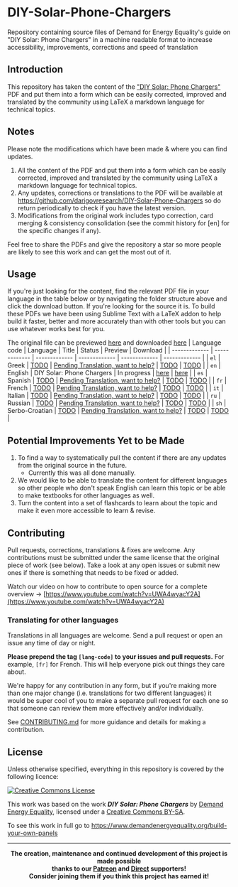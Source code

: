 # DIY-Solar-Phone-Chargers
Repository containing source files of Demand for Energy Equality's guide on "DIY Solar: Phone Chargers" in a machine readable format to increase accessibility, improvements, corrections and speed of translation

## Introduction
This repository has taken the content of the ["DIY Solar: Phone Chargers"](https://www.demandenergyequality.org/build-your-own-panels) PDF and put them into a form which can be easily corrected, improved and translated by the community using LaTeX a markdown language for technical topics.

## Notes
Please note the modifications which have been made & where you can find updates.
1. All the content of the PDF and put them into a form which can be easily corrected, improved and translated by the community using LaTeX a markdown language for technical topics.
2. Any updates, corrections or translations to the PDF will be available at <a href="https://github.com/darigovresearch/DIY-Solar-Phone-Chargers">https://github.com/darigovresearch/DIY-Solar-Phone-Chargers</a> so do return periodically to check if you have the latest version.
3. Modifications from the original work includes typo correction, card merging & consistency consolidation (see the commit history for [en] for the specific changes if any).

Feel free to share the PDFs and give the repository a star so more people are likely to see this work and can get the most out of it.

## Usage
If you're just looking for the content, find the relevant PDF file in your language in the table below or by navigating the folder structure above and click the download button. If you're looking for the source it is. To build these PDFs we have been using Sublime Text with a LaTeX addon to help build it faster, better and more accurately than with other tools but you can use whatever works best for you.

The original file can be previewed [here](https://github.com/darigovresearch/DIY-Solar-Phone-Chargers/blob/main/Original/DIY%2BSolar%2Bguide%2B-%2Bphone%2Bcharger%2Bv2.pdf) and downloaded [here](https://github.com/darigovresearch/DIY-Solar-Phone-Chargers/raw/main/Original/DIY%2BSolar%2Bguide%2B-%2Bphone%2Bcharger%2Bv2.pdf)
| Language code | Language | Title | Status | Preview | Download |
| ------------- | ------------- | ------------- | ------------- | ------------- | ------------- |
| `el`  | Greek  | [TODO](https://github.com/darigovresearch/DIY-Solar-Phone-Chargers/issues/11) | [Pending Translation, want to help?](https://github.com/darigovresearch/DIY-Solar-Phone-Chargers/issues/11) | [TODO](https://github.com/darigovresearch/DIY-Solar-Phone-Chargers/issues/11) | [TODO](https://github.com/darigovresearch/DIY-Solar-Phone-Chargers/issues/11) |
| `en`  | English  | DIY Solar: Phone Chargers | In progress | [here](https://github.com/darigovresearch/DIY-Solar-Phone-Chargers/blob/main/en/en_diy_solar_phone_charger.pdf) | [here](https://github.com/darigovresearch/DIY-Solar-Phone-Chargers/raw/main/en/en_diy_solar_phone_charger.pdf) |
| `es`  | Spanish  | [TODO](https://github.com/darigovresearch/DIY-Solar-Phone-Chargers/issues/3) | [Pending Translation, want to help?](https://github.com/darigovresearch/DIY-Solar-Phone-Chargers/issues/3) | [TODO](https://github.com/darigovresearch/DIY-Solar-Phone-Chargers/issues/3) | [TODO](https://github.com/darigovresearch/DIY-Solar-Phone-Chargers/issues/3) |
| `fr`  | French  | [TODO](https://github.com/darigovresearch/DIY-Solar-Phone-Chargers/issues/4) | [Pending Translation, want to help?](https://github.com/darigovresearch/DIY-Solar-Phone-Chargers/issues/4) | [TODO](https://github.com/darigovresearch/DIY-Solar-Phone-Chargers/issues/4) | [TODO](https://github.com/darigovresearch/DIY-Solar-Phone-Chargers/issues/4) |
| `it`  | Italian  | [TODO](https://github.com/darigovresearch/DIY-Solar-Phone-Chargers/issues/2) | [Pending Translation, want to help?](https://github.com/darigovresearch/DIY-Solar-Phone-Chargers/issues/2) | [TODO](https://github.com/darigovresearch/DIY-Solar-Phone-Chargers/issues/2) | [TODO](https://github.com/darigovresearch/DIY-Solar-Phone-Chargers/issues/2) |
| `ru`  | Russian  | [TODO](https://github.com/darigovresearch/DIY-Solar-Phone-Chargers/issues/12) | [Pending Translation, want to help?](https://github.com/darigovresearch/DIY-Solar-Phone-Chargers/issues/12) | [TODO](https://github.com/darigovresearch/DIY-Solar-Phone-Chargers/issues/12) | [TODO](https://github.com/darigovresearch/DIY-Solar-Phone-Chargers/issues/12) |
| `sh`  | Serbo-Croatian  | [TODO](https://github.com/darigovresearch/DIY-Solar-Phone-Chargers/issues/5) | [Pending Translation, want to help?](https://github.com/darigovresearch/DIY-Solar-Phone-Chargers/issues/5) | [TODO](https://github.com/darigovresearch/DIY-Solar-Phone-Chargers/issues/5) | [TODO](https://github.com/darigovresearch/DIY-Solar-Phone-Chargers/issues/5) |

## Potential Improvements Yet to be Made
1. To find a way to systematically pull the content if there are any updates from the original source in the future.
    - Currently this was all done manually.
2. We would like to be able to translate the content for different languages so other people who don't speak English can learn this topic or be able to make textbooks for other languages as well.
3. Turn the content into a set of flashcards to learn about the topic and make it even more accessible to learn & revise.

## Contributing
Pull requests, corrections, translations & fixes are welcome. Any contributions must be submitted under the same license that the original piece of work (see below). Take a look at any open issues or submit new ones if there is something that needs to be fixed or added.

Watch our video on how to contribute to open source for a complete overview -> [https://www.youtube.com/watch?v=UWA4wyacY2A](https://www.youtube.com/watch?v=UWA4wyacY2A)

### Translating for other languages
Translations in all languages are welcome. Send a pull request or open an issue any time of day or night.

**Please prepend the tag `[lang-code]` to your issues and pull requests.** For example, `[fr]` for French. This will help everyone pick out things they care about.

We're happy for any contribution in any form, but if you're making more than one major change (i.e. translations for two different languages) it would be super cool of you to make a separate pull request for each one so that someone can review them more effectively and/or individually.

See [CONTRIBUTING.md](CONTRIBUTING.md) for more guidance and details for making a contribution.

## License
Unless otherwise specified, everything in this repository is covered by the following licence:

[![Creative Commons License](https://licensebuttons.net/l/by-sa/4.0/88x31.png)](https://creativecommons.org/licenses/by-sa/4.0/)

This work was based on the work ***DIY Solar: Phone Chargers*** by [Demand Energy Equality](https://www.demandenergyequality.org/), licensed under a [ Creative Commons BY-SA](https://creativecommons.org/licenses/by-sa/4.0/legalcode).

To see this work in full go to https://www.demandenergyequality.org/build-your-own-panels

----

<b>
<div align="center">
    The creation, maintenance and continued development of this project is made possible
    <br>
    thanks to our <a href="http://patreon.com/darigovresearch">Patreon</a> and <a href="https://www.darigovresearch.com/donate">Direct</a> supporters!
    <br>
    Consider joining them if you think this project has earned it!
</div>
</b>

